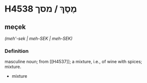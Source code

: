 # H4538 מֶסֶךְ / מסך

## meçek

_(meh'-sek | meh-SEK | meh-SEK)_

### Definition

masculine noun; from [[H4537]]; a mixture, i.e., of wine with spices; mixture.

- mixture
